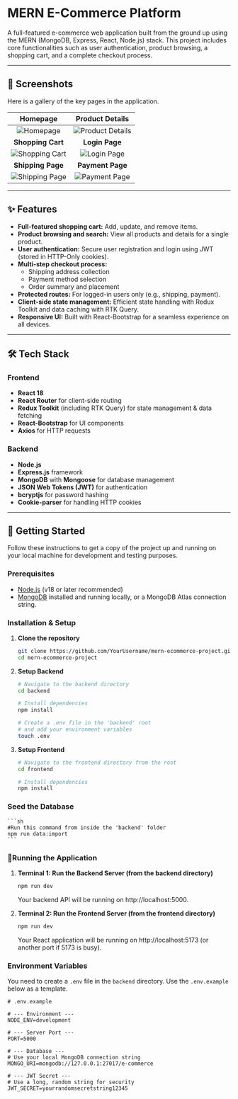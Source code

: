 # MERN E-Commerce Platform

A full-featured e-commerce web application built from the ground up using the MERN (MongoDB, Express, React, Node.js) stack. This project includes core functionalities such as user authentication, product browsing, a shopping cart, and a complete checkout process.

---

## 📸 Screenshots

Here is a gallery of the key pages in the application.

| Homepage | Product Details |
| :---: | :---: |
| ![Homepage](celebal\ass08\frontend\src\assets\images\Homepage.png) | ![Product Details](assests/images/ItemDetail.png) |
| **Shopping Cart** | **Login Page** |
| ![Shopping Cart](screenshots/cart-page.png) | ![Login Page](screenshots/login-page.png) |
| **Shipping Page** | **Payment Page** |
| ![Shipping Page](screenshots/shipping-page.png) | ![Payment Page](screenshots/payment-page.png) |


---

## ✨ Features

- **Full-featured shopping cart:** Add, update, and remove items.
- **Product browsing and search:** View all products and details for a single product.
- **User authentication:** Secure user registration and login using JWT (stored in HTTP-Only cookies).
- **Multi-step checkout process:**
  - Shipping address collection
  - Payment method selection
  - Order summary and placement
- **Protected routes:** For logged-in users only (e.g., shipping, payment).
- **Client-side state management:** Efficient state handling with Redux Toolkit and data caching with RTK Query.
- **Responsive UI:** Built with React-Bootstrap for a seamless experience on all devices.

---

## 🛠️ Tech Stack

### Frontend
- **React 18**
- **React Router** for client-side routing
- **Redux Toolkit** (including RTK Query) for state management & data fetching
- **React-Bootstrap** for UI components
- **Axios** for HTTP requests

### Backend
- **Node.js**
- **Express.js** framework
- **MongoDB** with **Mongoose** for database management
- **JSON Web Tokens (JWT)** for authentication
- **bcryptjs** for password hashing
- **Cookie-parser** for handling HTTP cookies

---

## 🚀 Getting Started

Follow these instructions to get a copy of the project up and running on your local machine for development and testing purposes.

### Prerequisites

- [Node.js](https://nodejs.org/en/) (v18 or later recommended)
- [MongoDB](https://www.mongodb.com/try/download/community) installed and running locally, or a MongoDB Atlas connection string.

### Installation & Setup

1.  **Clone the repository**
    ```sh
    git clone https://github.com/YourUsername/mern-ecommerce-project.git
    cd mern-ecommerce-project
    ```

2.  **Setup Backend**
    ```sh
    # Navigate to the backend directory
    cd backend

    # Install dependencies
    npm install

    # Create a .env file in the 'backend' root
    # and add your environment variables
    touch .env
    ```

3.  **Setup Frontend**
    ```sh
    # Navigate to the frontend directory from the root
    cd frontend

    # Install dependencies
    npm install
    ```
### Seed the Database
    ```sh
    #Run this command from inside the 'backend' folder
    npm run data:import
    ```

### 🚀Running the Application

1.  **Terminal 1: Run the Backend Server (from the backend directory)**

    ```sh
    npm run dev
    ```
    Your backend API will be running on http://localhost:5000.


2.  **Terminal 2: Run the Frontend Server (from the frontend directory)**

    ```sh
    npm run dev
    ```
    Your React application will be running on http://localhost:5173 (or another port if 5173 is busy).

### Environment Variables

You need to create a `.env` file in the `backend` directory. Use the `.env.example` below as a template.

```env
# .env.example

# --- Environment ---
NODE_ENV=development

# --- Server Port ---
PORT=5000

# --- Database ---
# Use your local MongoDB connection string
MONGO_URI=mongodb://127.0.0.1:27017/e-commerce

# --- JWT Secret ---
# Use a long, random string for security
JWT_SECRET=yourrandomsecretstring12345

